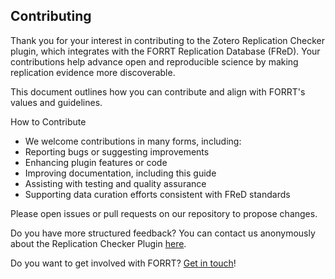 ## Contributing

Thank you for your interest in contributing to the Zotero Replication Checker plugin, which integrates with the FORRT Replication Database (FReD). Your contributions help advance open and reproducible science by making replication evidence more discoverable.

This document outlines how you can contribute and align with FORRT's values and guidelines.

How to Contribute

- We welcome contributions in many forms, including:
- Reporting bugs or suggesting improvements
- Enhancing plugin features or code
- Improving documentation, including this guide
- Assisting with testing and quality assurance
- Supporting data curation efforts consistent with FReD standards

Please open issues or pull requests on our repository to propose changes.

Do you have more structured feedback? You can contact us anonymously about the Replication Checker Plugin [here](https://tinyurl.com/y5evebv9).

Do you want to get involved with FORRT? [Get in touch](https://forrt.org/about/get-involved/)!